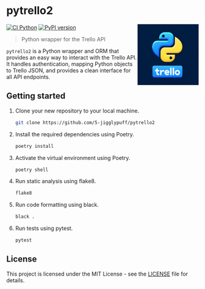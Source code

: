 # pytrello2

<img src="./assets/pytrello2.png" width="160" height="160" align="right">

[![CI Python](https://github.com/5-jigglypuff/pytrello2/actions/workflows/ci-python.yml/badge.svg?branch=master)](https://github.com/5-jigglypuff/pytrello2/actions/workflows/ci-python.yml) 
[![PyPI version](https://badge.fury.io/py/pytrello2.svg)](https://badge.fury.io/py/pytrello2)

> Python wrapper for the Trello API

`pytrello2` is a Python wrapper and ORM that provides an easy way to interact with the Trello API. It handles authentication, mapping Python objects to Trello JSON, and provides a clean interface for all API endpoints.

## Getting started

1. Clone your new repository to your local machine.
    ```bash
    git clone https://github.com/5-jigglypuff/pytrello2
    ```
2. Install the required dependencies using Poetry.
    ```bash
    poetry install
    ```
3. Activate the virtual environment using Poetry.
    ```bash
    poetry shell
    ```
4. Run static analysis using flake8.
    ```bash
    flake8
    ```
5. Run code formatting using black.
    ```bash
    black .
    ```
6. Run tests using pytest.
    ```bash
    pytest
    ```

## License

This project is licensed under the MIT License - see the [LICENSE](./LICENSE) file for details.
